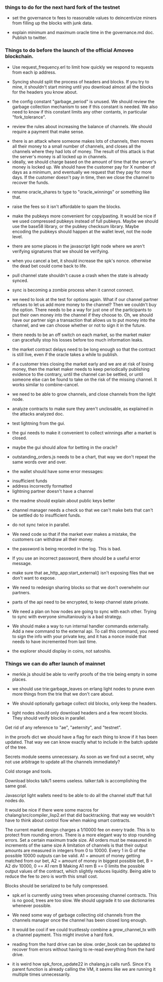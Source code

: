 ### things to do for the next hard fork of the testnet


* set the governance tx fees to reasonable values to deincentivize miners from filling up the blocks with junk data.

* explain minimum and maximum oracle time in the governance.md doc. Publish to twitter.




### Things to do before the launch of the official Amoveo blockchain.


* Use request_frequency.erl to limit how quickly we respond to requests from each ip address.

* Syncing should split the process of headers and blocks. If you try to mine, it shouldn't start mining until you download almost all the blocks for the headers you know about. 

* the config constant "garbage_period" is unused. We should review the garbage collection mechanism to see if this constant is needed. We also  need to know if this constant limits any other contants, in particular "fork_tolerance".

* review the rules about increasing the balance of channels. We should require a payment that make sense.
- there is an attack where someone makes lots of channels, then moves all their money to a small number of channels, and closes all the channels where they had lots of money. The result of this attack is that the server's money is all locked up in channels.
- ideally, we should charge based on the amount of time that the server's money is locked up. We should have the customer pay for X number of days as a minimum, and eventually we request that they pay for more days. If the customer doesn't pay in time, then we close the channel to recover the funds.

* rename oracle_shares tx type to "oracle_winnings" or something like that.

* raise the fees so it isn't affordable to spam the blocks.

* make the pubkeys more convenient for copy/pasting. It would be nice if we used compressed pubkeys instead of full pubkeys. Maybe we should use the base58 library, or the pubkey checksum library.
Maybe encoding the pubkeys should happen at the wallet level, not the node level.

* there are some places in the javascript light node where we aren't verifying signatures that we should be verifying.

* when you cancel a bet, it should increase the spk's nonce. otherwise the dead bet could come back to life.

* pull channel state shouldn't cause a crash when the state is already synced.

* sync is becoming a zombie process when it cannot connect.

* we need to look at the test for options again. What if our channel partner refuses to let us add more money to the channel? Then we couldn't buy the option. There needs to be a way for just one of the participants to put their own money into the channel if they choose to.
Oh, we should have our partner sign a transaction that allows us to put money into the channel, and we can choose whether or not to sign it in the future.

* there needs to be an off switch on each market, so the market maker can gracefully stop his losses before too much information leaks.
- the market contract delays need to be long enough so that the contract is still live, even if the oracle takes a while to publish.

* if a customer tries closing the market early and we are at risk of losing money, then the market maker needs to keep periodically publishing evidence to the contrary, until the channel can be settled, or until someone else can be found to take on the risk of the missing channel. It works similar to combine-cancel.

* we need to be able to grow channels, and close channels from the light node.

* analyze contracts to make sure they aren't unclosable, as explained in the attacks analyzed doc.

* test lightning from the gui.

* the gui needs to make it convenient to collect winnings after a market is closed.

* maybe the gui should allow for betting in the oracle?

* outstanding_orders.js needs to be a chart, that way we don't repeat the same words over and over.

* the wallet should have some error messages:
- insufficient funds
- address incorrectly formatted
- lightning partner doesn't have a channel

* the readme should explain about public keys better

* channel manager needs a check so that we can't make bets that can't be settled do to insufficient funds.

* do not sync twice in parallel.

* We need code so that if the market ever makes a mistake, the customers can withdraw all their money.

* the password is being recorded in the log. This is bad.

* If you use an incorrect password, there should be a useful error message.

* make sure that ae_http_app:start_external() isn't exposing files that we don't want to expose.

* We need to redesign sharing blocks so that we don't overwhelm our partners.

* parts of the api need to be encrypted, to keep channel state private.

* We need a plan on how nodes are going to sync with each other. Trying to sync with everyone simultaniously is a bad strategy.

* We should make a way to run internal handler commands externally. Add a new command to the external api. To call this command, you need to sign the info with your private key, and it has a nonce inside that needs to have incremented from last time.

* the explorer should display in coins, not satoshis.







### Things we can do after launch of mainnet

* merkle.js should be able to verify proofs of the trie being empty in some places.

* we should use trie:garbage_leaves on erlang light nodes to prune even more things from the trie that we don't care about.

* We should optionally garbage collect old blocks, only keep the headers. 

* light nodes should only download headers and a few recent blocks. They should verify blocks in parallel.

Get rid of any reference to "ae", "aeternity", and "testnet".

in the proofs dict we should have a flag for each thing to know if it has been updated. That way we can know exactly what to include in the batch update of the tree.

 Secrets module seems unnecessary. As soon as we find out a secret, why not use arbitrage to update all the channels immediately?

Cold storage and tools.

Download blocks talk/1 seems useless. talker:talk is accomplishing the same goal.

Javascript light wallets need to be able to do all the channel stuff that full nodes do. 

It would be nice if there were some macros for chalang/src/compiler_lisp2.erl that did backtracking. that way we wouldn't have to think about control flow when making smart contracts.

The current market design charges a 1/10000 fee on every trade. This is to protect from rounding errors.
There is a more elegant way to stop rounding errors. Set a certain maximum trade size. All orders must be measured in increments of the same size
A limitation of channels is that their output amounts are measured in integers from 0 to 10000.
Every 1 in G of the possible 10000 outputs can be valid.
A1 = amount of money getting matched from our bet,
A2 = amount of money in biggest possible bet,
B = A2 div 10000,
0 == A1 rem B
Making A1 rem B == 0 limits the possible output values of the contract, which slightly reduces liquidity. Being able to reduce the fee to zero is worth this small cost.

Blocks should be serialized to be fully compressed.

* spk.erl is currently using trees when processing channel contracts. This is no good, trees are too slow. We should upgrade it to use dictionaries whenever possible.

* We need some way of garbage collecting old channels from the channels manager once the channel has been closed long enough.

* It would be cool if we could trustlessly combine a grow_channel_tx with a channel payment. This might involve a hard fork.

* reading from the hard drive can be slow. order_book can be updated to recover from errors without having to re-read everything from the hard drive.

* it is weird how spk_force_update22 in chalang.js calls run5. Since it's parent function is already calling the VM, it seems like we are running it multiple times unnecessarily.